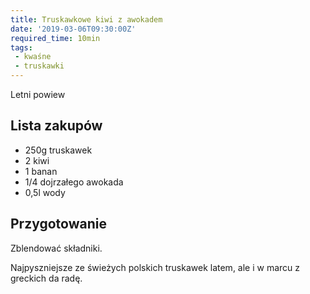 ```yaml
---
title: Truskawkowe kiwi z awokadem
date: '2019-03-06T09:30:00Z'
required_time: 10min
tags:
 - kwaśne
 - truskawki
---
```


Letni powiew

<!---- splitter ---->

## Lista zakupów

- 250g truskawek
- 2 kiwi
- 1 banan
- 1/4 dojrzałego awokada
- 0,5l wody

<!---- splitter ---->

## Przygotowanie

Zblendować składniki.

Najpyszniejsze ze świeżych polskich truskawek latem, ale i w marcu z greckich da radę.
